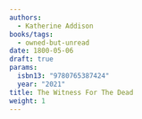 ```yaml
---
authors:
  - Katherine Addison
books/tags:
  - owned-but-unread
date: 1800-05-06
draft: true
params:
  isbn13: "9780765387424"
  year: "2021"
title: The Witness For The Dead
weight: 1
---
```


<!--more-->
